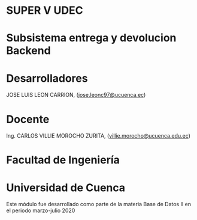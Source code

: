 # SUPER V UDEC

# Subsistema entrega y devolucion Backend

# Desarrolladores

JOSE LUIS LEON CARRION, (jose.leonc97@ucuenca.ec) 

# Docente

Ing. CARLOS VILLIE MOROCHO ZURITA, (villie.morocho@ucuenca.edu.ec)

# Facultad de Ingeniería

# Universidad de Cuenca

Este módulo fue desarrollado como parte de la materia Base de Datos II en el periodo marzo-julio 2020
